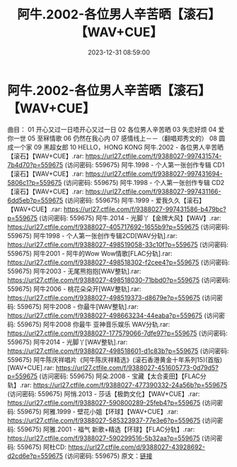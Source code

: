 ﻿---
title: 阿牛.2002-各位男人辛苦晒【滚石】【WAV+CUE】
date: 2023-12-31 08:59:00
categories: WAV车载音乐、镜像
tags: 华语中文
---
# 阿牛.2002-各位男人辛苦晒【滚石】【WAV+CUE】

曲目：
01 开心又过一日唔开心又过一日
02 各位男人辛苦晒
03 失恋好烦
04 爱你一世
05 至冧情歌
06 仍然在我心内
07 感情线上－－（翻唱郑秀文的）
08 圆成一个家
09 黑超女郎
10 HELLO，HONG KONG
阿牛.2002 - 各位男人辛苦晒【滚石】【WAV+CUE】.rar: https://url27.ctfile.com/f/9388027-997431574-7b4d70?p=559675
(访问密码: 559675)
阿牛.1998 - 个人第一张创作专辑 CD1【滚石】【WAV+CUE】.rar: https://url27.ctfile.com/f/9388027-997431694-5806c1?p=559675
(访问密码: 559675)
阿牛.1998 - 个人第一张创作专辑 CD2【滚石】【WAV+CUE】.rar: https://url27.ctfile.com/f/9388027-997431166-6dd5eb?p=559675
(访问密码: 559675)
阿牛.1999 - 爱我久久【滚石】【WAV+CUE】.rar: https://url27.ctfile.com/f/9388027-997431586-b479bc?p=559675
(访问密码: 559675)
阿牛.2014 - 光脚丫【金牌大风】【WAV】.rar: https://url27.ctfile.com/f/9388027-405717692-1655b9?p=559675
(访问密码: 559675)
阿牛1998 - 个人第一张创作专辑2CD[WAV分轨].rar: https://url27.ctfile.com/f/9388027-498519058-33c10f?p=559675
(访问密码: 559675)
阿牛2001 - 阿牛的Wow Wow情歌[FLAC分轨].rar: https://url27.ctfile.com/f/9388027-498518302-f2cee4?p=559675
(访问密码: 559675)
阿牛2003 - 无尾熊抱抱[WAV整轨].rar: https://url27.ctfile.com/f/9388027-498518030-71bbd0?p=559675
(访问密码: 559675)
阿牛2006 - 桃花朵朵开[WAV整轨].rar: https://url27.ctfile.com/f/9388027-498519373-d8679e?p=559675
(访问密码: 559675)
阿牛2008 - 你最牛[WAV整轨].rar: https://url27.ctfile.com/f/9388027-498663234-44eaba?p=559675
(访问密码: 559675)
阿牛2008 你最牛 亚神音乐娱乐 WAV分轨.rar: https://url27.ctfile.com/f/9388027-177579066-7dfe97?p=559675
(访问密码: 559675)
阿牛2014 - 光脚丫[WAV整轨].rar: https://url27.ctfile.com/f/9388027-498518601-d1c83b?p=559675
(访问密码: 559675)
阿牛陈庆祥唱片《阿牛陈庆祥精选》(滚石香港黄金十年系列15)(首版)[WAV+CUE].rar: https://url27.ctfile.com/f/9388027-451605773-0d79d5?p=559675
(访问密码: 559675)
阿朵.2008 - 宝藏【太合麦田】【FLAC分轨】.rar: https://url27.ctfile.com/f/9388027-477390332-24a56b?p=559675
(访问密码: 559675)
阿悄.2013 - 莎话【极韵文化】【WAV+CUE】.rar: https://url27.ctfile.com/f/9388027-590800289-25feb4?p=559675
(访问密码: 559675)
阿雅.1999 - 壁花小姐【环球】【WAV+CUE】.rar: https://url27.ctfile.com/f/9388027-585323937-77e3e6?p=559675
(访问密码: 559675)
阿雅.2001 - 福气 新歌+精选【环球】【FLAC分轨】.rar: https://url27.ctfile.com/f/9388027-590299516-5b32aa?p=559675
(访问密码: 559675)
阿杜CD: https://url27.ctfile.com/d/9388027-43928692-d2cd6e?p=559675
(访问密码: 559675)
原文：[链接](https://blog.sina.com.cn/s/blog_1647c7e760103141d.html)